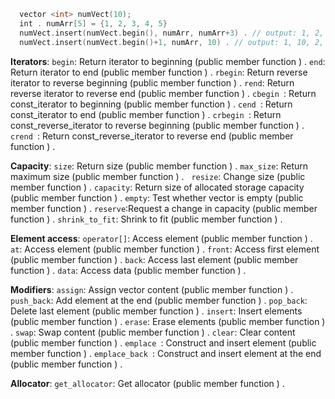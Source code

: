 
```cpp
  vector <int> numVect(10);
  int . numArr[5] = {1, 2, 3, 4, 5}
  numVect.insert(numVect.begin(), numArr, numArr+3) . // output: 1, 2, 3
  numVect.insert(numVect.begin()+1, numArr, 10) . // output: 1, 10, 2, 3
```

**Iterators**:
`begin`: Return iterator to beginning (public member function ) . 
`end`: Return iterator to end (public member function ) . 
`rbegin`: Return reverse iterator to reverse beginning (public member function ) . 
`rend`: Return reverse iterator to reverse end (public member function ) . 
`cbegin `: Return const_iterator to beginning (public member function ) . 
`cend `: Return const_iterator to end (public member function ) . 
`crbegin `: Return const_reverse_iterator to reverse beginning (public member function ) . 
`crend `: Return const_reverse_iterator to reverse end (public member function ) . 

**Capacity**:
`size`: Return size (public member function ) . 
`max_size`: Return maximum size (public member function ) .  
`resize`: Change size (public member function ) . 
`capacity`: Return size of allocated storage capacity (public member function ) . 
`empty`: Test whether vector is empty (public member function ) . 
`reserve`:Request a change in capacity (public member function ) . 
`shrink_to_fit`: Shrink to fit (public member function ) . 

**Element access**:
`operator[]`: Access element (public member function ) . 
`at`: Access element (public member function ) . 
`front`: Access first element (public member function ) . 
`back`: Access last element (public member function ) . 
`data`: Access data (public member function ) . 

**Modifiers**:
`assign`: Assign vector content (public member function ) . 
`push_back`: Add element at the end (public member function ) . 
`pop_back`: Delete last element (public member function ) . 
`insert`: Insert elements (public member function ) . 
`erase`: Erase elements (public member function ) . 
`swap`: Swap content (public member function ) . 
`clear`: Clear content (public member function ) . 
`emplace `: Construct and insert element (public member function ) . 
`emplace_back `: Construct and insert element at the end (public member function ) . 

**Allocator**:
`get_allocator`: Get allocator (public member function ) . 
